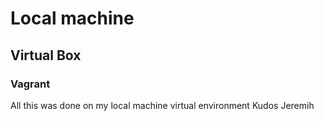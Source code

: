 # Local machine 
## Virtual Box
### Vagrant

All this was done on my local machine virtual environment 
Kudos Jeremih
